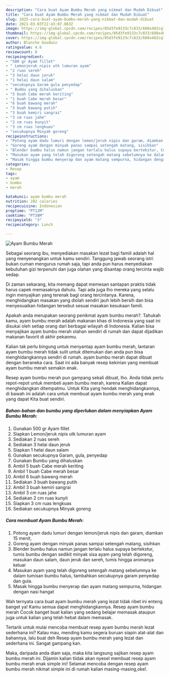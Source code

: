 ```yaml
---
description: "Cara buat Ayam Bumbu Merah yang nikmat dan Mudah Dibuat"
title: "Cara buat Ayam Bumbu Merah yang nikmat dan Mudah Dibuat"
slug: 1025-cara-buat-ayam-bumbu-merah-yang-nikmat-dan-mudah-dibuat
date: 2021-03-03T22:43:07.863Z
image: https://img-global.cpcdn.com/recipes/05d3fe9133c7c833/680x482cq70/ayam-bumbu-merah-foto-resep-utama.jpg
thumbnail: https://img-global.cpcdn.com/recipes/05d3fe9133c7c833/680x482cq70/ayam-bumbu-merah-foto-resep-utama.jpg
cover: https://img-global.cpcdn.com/recipes/05d3fe9133c7c833/680x482cq70/ayam-bumbu-merah-foto-resep-utama.jpg
author: Blanche Goodwin
ratingvalue: 4.6
reviewcount: 8
recipeingredient:
- "500 gr Ayam fillet"
- " Lemonjeruk nipis utk lumuran ayam"
- "2 ruas sereh"
- "3 helai daun jeruk"
- "1 helai daun salam"
- "secukupnya Garam gula penyedap"
- " Bumbu yang dihaluskan"
- "5 buah Cabe merah keriting"
- "1 buah Cabe merah besar"
- "6 buah bawang merah"
- "3 buah bawang putih"
- "3 buah kemiri sangrai"
- "3 cm ruas jahe"
- "2 cm ruas kunyit"
- "3 cm ruas lengkuas"
- "secukupnya Minyak goreng"
recipeinstructions:
- "Potong ayam dadu lumuri dengan lemon/jeruk nipis dan garam, diamkan 15 menit,"
- "Goreng ayam dengan minyak panas sampai setengah matang, sisihkan"
- "Blender bumbu halus namun jangan terlalu halus supaya bertekstur, tumis bumbu dengan sedikit minyak sisa ayam yang telah digoreng, masukan daun salam, daun jeruk dan sereh, tumis hingga aromanya keluar"
- "Masukan ayam yang telah digoreng setengah matang sebelumnya ke dalam tumisan bumbu halus, tambahkan secukupnya garam penyedap dan gula."
- "Masak hingga bumbu menyerap dan ayam matang sempurna, hidangan dengan nasi hangat"
categories:
- Resep
tags:
- ayam
- bumbu
- merah

katakunci: ayam bumbu merah 
nutrition: 282 calories
recipecuisine: Indonesian
preptime: "PT12M"
cooktime: "PT38M"
recipeyield: "3"
recipecategory: Lunch

---
```



![Ayam Bumbu Merah](https://img-global.cpcdn.com/recipes/05d3fe9133c7c833/680x482cq70/ayam-bumbu-merah-foto-resep-utama.jpg)

Sebagai seorang ibu, menyediakan masakan lezat bagi famili adalah hal yang menyenangkan untuk kamu sendiri. Tanggung jawab seorang istri bukan cuman mengurus rumah saja, tapi anda pun harus menyediakan kebutuhan gizi terpenuhi dan juga olahan yang disantap orang tercinta wajib sedap.

Di zaman  sekarang, kita memang dapat memesan santapan praktis tidak harus capek memasaknya dahulu. Tapi ada juga lho mereka yang selalu ingin menyajikan yang terenak bagi orang tercintanya. Karena, menghidangkan masakan yang diolah sendiri jauh lebih bersih dan bisa menyesuaikan hidangan tersebut sesuai masakan kesukaan famili. 



Apakah anda merupakan seorang penikmat ayam bumbu merah?. Tahukah kamu, ayam bumbu merah adalah makanan khas di Indonesia yang saat ini disukai oleh setiap orang dari berbagai wilayah di Indonesia. Kalian bisa menyajikan ayam bumbu merah olahan sendiri di rumah dan dapat dijadikan makanan favorit di akhir pekanmu.

Kalian tak perlu bingung untuk menyantap ayam bumbu merah, lantaran ayam bumbu merah tidak sulit untuk ditemukan dan anda pun bisa menghidangkannya sendiri di rumah. ayam bumbu merah dapat dibuat dengan beraneka cara. Saat ini ada banyak resep kekinian yang membuat ayam bumbu merah semakin enak.

Resep ayam bumbu merah pun gampang sekali dibuat, lho. Anda tidak perlu repot-repot untuk membeli ayam bumbu merah, karena Kalian dapat menghidangkan ditempatmu. Untuk Kita yang hendak menghidangkannya, di bawah ini adalah cara untuk membuat ayam bumbu merah yang enak yang dapat Kita buat sendiri.

<!--inarticleads1-->

##### Bahan-bahan dan bumbu yang diperlukan dalam menyiapkan Ayam Bumbu Merah:

1. Gunakan 500 gr Ayam fillet
1. Siapkan  Lemon/jeruk nipis utk lumuran ayam
1. Sediakan 2 ruas sereh
1. Sediakan 3 helai daun jeruk
1. Siapkan 1 helai daun salam
1. Gunakan secukupnya Garam, gula, penyedap
1. Gunakan  Bumbu yang dihaluskan
1. Ambil 5 buah Cabe merah keriting
1. Ambil 1 buah Cabe merah besar
1. Ambil 6 buah bawang merah
1. Sediakan 3 buah bawang putih
1. Ambil 3 buah kemiri sangrai
1. Ambil 3 cm ruas jahe
1. Sediakan 2 cm ruas kunyit
1. Siapkan 3 cm ruas lengkuas
1. Sediakan secukupnya Minyak goreng




<!--inarticleads2-->

##### Cara membuat Ayam Bumbu Merah:

1. Potong ayam dadu lumuri dengan lemon/jeruk nipis dan garam, diamkan 15 menit,
1. Goreng ayam dengan minyak panas sampai setengah matang, sisihkan
1. Blender bumbu halus namun jangan terlalu halus supaya bertekstur, tumis bumbu dengan sedikit minyak sisa ayam yang telah digoreng, masukan daun salam, daun jeruk dan sereh, tumis hingga aromanya keluar
1. Masukan ayam yang telah digoreng setengah matang sebelumnya ke dalam tumisan bumbu halus, tambahkan secukupnya garam penyedap dan gula.
1. Masak hingga bumbu menyerap dan ayam matang sempurna, hidangan dengan nasi hangat




Wah ternyata cara buat ayam bumbu merah yang lezat tidak ribet ini enteng banget ya! Kamu semua dapat menghidangkannya. Resep ayam bumbu merah Cocok banget buat kalian yang sedang belajar memasak ataupun juga untuk kalian yang telah hebat dalam memasak.

Tertarik untuk mulai mencoba membuat resep ayam bumbu merah lezat sederhana ini? Kalau mau, mending kamu segera buruan siapin alat-alat dan bahannya, lalu buat deh Resep ayam bumbu merah yang lezat dan sederhana ini. Sangat gampang kan. 

Maka, daripada anda diam saja, maka kita langsung sajikan resep ayam bumbu merah ini. Dijamin kalian tiidak akan nyesel membuat resep ayam bumbu merah enak simple ini! Selamat mencoba dengan resep ayam bumbu merah nikmat simple ini di rumah kalian masing-masing,oke!.

